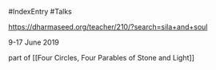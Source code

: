 #IndexEntry #Talks

https://dharmaseed.org/teacher/210/?search=sila+and+soul

9-17 June 2019

part of [[Four Circles, Four Parables of Stone and Light]]
